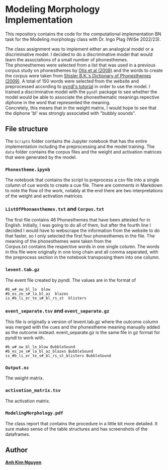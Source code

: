 # Modeling Morphology Implementation
This repository contains the code for the computational implementation BN task for the Modeling morphology class with Dr. Ingo Plag (WiSe 2022/23). 

The class assignment was to implement either an analogical model or a discriminative model. I decided to do a discriminative model that would learn the associations of a small number of phonesthemes.  
The phonesthemes were selected from a list that was used in a previous corpus study on phonesthemes by [Otis et al (2008)](https://escholarship.org/content/qt0s67w5zj/qt0s67w5zj.pdf) and the words to create the corpus were taken from [Shisler B.K.'s Dictionary of Phonesthemes (2009)](https://www.oocities.org/soho/studios/9783/phond1.html).
A total of 150 words were selected from the website and preprocessed according to [pyndl's tutorial](https://pyndl.readthedocs.io/en/latest/) in order to use the model.
I trained a discriminative model with the `pyndl` package to see whether the model would be able to associate the phonesthematic meanings repective diphone in the word that represented the meaning.  
Concretely, this means that in the weight matrix, I would hope to see that the diphone 'bl' was strongly associated with "bubbly sounds". 

## File structure
The `Scripts` folder contains the Jupyter notebook that has the entire implementation including the preprocessing and the model training.
The `data` folder contains the corpus files and the weight and activation matrices that were generated by the model.

### `Phonestheme.ipynb`  
The notebook that contains the script to preprocess a csv file into a single column of cue words to create a cue file. There are comments in Markdown to note the flow of the work, notably at the end there are two interpretations of the weight and activation matrices.

### `ListOfPhonaesthemes.txt` and `Corpus.txt`
The first file contains 46 Phonesthemes that have been attested for in English. Initially, I was going to do all of them, but after the fourth line I decided I would have to webscrape the information from the website to do that faster, so I only selected the first four phonesthemes in the file. The meaning of the phonesthemes were taken from the  
Corpus.txt contains the respective words in one single column. The words in this file were originally in one long chain and all comma seperated, with the preprocess section in the notebook transposing them into one column.

### `levent.tab.gz`
The event file created by pyndl. The values are in the format of 
```
#b_w#_ow_bl_lo  blow	
#b_es_ze_s#_la_bl_az  blazes	
is_#b_li_er_te_s#_bl_rs_st  blisters	
```
### `event_separate.tsv` and `event_separate.gz`
This file is originally a version of levent.tab.gz where the outcome column was merged with the cues and the phonestheme meaning manually added as the outcome instead. event_separate.gz is the same file in gz format for pyndl to work with.
```
#b_w#_ow_bl_lo_blow	BubbleSound
#b_es_ze_s#_la_bl_az_blazes	BubbleSound
is_#b_li_er_te_s#_bl_rs_st_blisters	BubbleSound
```
### `Output.nc`
The weight matrix.

### `activation_matrix.tsv`
The activation matrix.

### `ModelingMorphology.pdf`
The class report that contains the procedure in a little bit more detailed. It sure makes sense of the table structures and has screenshots of the dataframes.

## Author
[**Anh Kim Nguyen**](https://slam.phil.hhu.de/authors/anh/)
